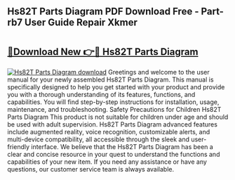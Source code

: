 ## Hs82T Parts Diagram PDF Download Free - Part-rb7 User Guide Repair Xkmer

# <h2><a href="http://dftl1mn.blite.top/?on=Hs82T+Parts+Diagram">🔗Download New 👉🔴 Hs82T Parts Diagram</a></h2>

[![Hs82T Parts Diagram download](https://i.imgur.com/lujVjoI.png)](http://dftl1mn.blite.top/?on=Hs82T+Parts+Diagram)
Greetings and welcome to the user manual for your newly assembled Hs82T Parts Diagram. This manual is specifically designed to help you get started with your product and provide you with a thorough understanding of its features, functions, and capabilities. You will find step-by-step instructions for installation, usage, maintenance, and troubleshooting. Safety Precautions for Children Hs82T Parts Diagram This product is not suitable for children under age and should be used with adult supervision. Hs82T Parts Diagram advanced features include augmented reality, voice recognition, customizable alerts, and multi-device compatibility, all accessible through the sleek and user-friendly interface. We believe that the Hs82T Parts Diagram has been a clear and concise resource in your quest to understand the functions and capabilities of your new item. If you need any assistance or have any questions, our customer service team is always available.
